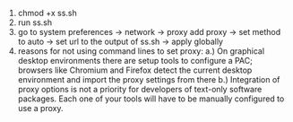 1. chmod +x ss.sh
2. run ss.sh
3. go to system preferences -> network -> proxy
   add proxy -> set method to auto -> set url to the output of ss.sh -> apply globally
4. reasons for not using command lines to set proxy:
   a.) On graphical desktop environments there are setup tools to configure a PAC; browsers like Chromium and Firefox detect the current desktop environment and import the proxy settings from there
   b.) Integration of proxy options is not a priority for developers of text-only software packages. Each one of your tools will have to be manually configured to use a proxy.
